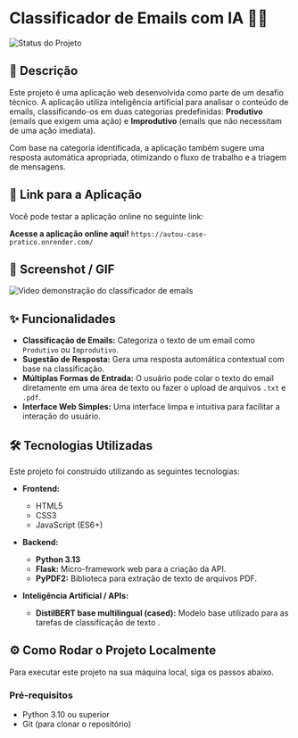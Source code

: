 # Classificador de Emails com IA 📧✨

![Status do Projeto](https://img.shields.io/badge/status-concluído-green)

## 📝 Descrição

Este projeto é uma aplicação web desenvolvida como parte de um desafio técnico. A aplicação utiliza inteligência artificial para analisar o conteúdo de emails, classificando-os em duas categorias predefinidas: **Produtivo** (emails que exigem uma ação) e **Improdutivo** (emails que não necessitam de uma ação imediata).

Com base na categoria identificada, a aplicação também sugere uma resposta automática apropriada, otimizando o fluxo de trabalho e a triagem de mensagens.

## 🚀 Link para a Aplicação

Você pode testar a aplicação online no seguinte link:

**Acesse a aplicação online aqui!** `https://autou-case-pratico.onrender.com/`

## 📸 Screenshot / GIF
![Video demonstração do classificador de emails](https://github.com/user-attachments/assets/d5db42fe-d8cd-48ed-bf62-296b9866c265)




## ✨ Funcionalidades

- **Classificação de Emails:** Categoriza o texto de um email como `Produtivo` ou `Improdutivo`.
- **Sugestão de Resposta:** Gera uma resposta automática contextual com base na classificação.
- **Múltiplas Formas de Entrada:** O usuário pode colar o texto do email diretamente em uma área de texto ou fazer o upload de arquivos `.txt` e `.pdf`.
- **Interface Web Simples:** Uma interface limpa e intuitiva para facilitar a interação do usuário.

## 🛠️ Tecnologias Utilizadas

Este projeto foi construído utilizando as seguintes tecnologias:

* **Frontend:**
    * HTML5
    * CSS3
    * JavaScript (ES6+)

* **Backend:**
    * **Python 3.13**
    * **Flask:** Micro-framework web para a criação da API.
    * **PyPDF2:** Biblioteca para extração de texto de arquivos PDF.

* **Inteligência Artificial / APIs:**
    * **DistilBERT base multilingual (cased):** Modelo base utilizado para as tarefas de classificação de texto .

## ⚙️ Como Rodar o Projeto Localmente

Para executar este projeto na sua máquina local, siga os passos abaixo.

### Pré-requisitos

* Python 3.10 ou superior
* Git (para clonar o repositório)

